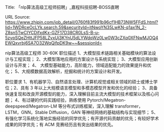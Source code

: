 Title: 「nlp算法高级工程师招聘」_嘉程科技招聘-BOSS直聘

URL Source: https://www.zhipin.com/job_detail/0760f83f991b96cf1HB73NW5FFdS.html?lid=1WDRceOcLYk.search.59&securityId=itNwoYN35LwKN-q1ax1N_2-Z8sn5TwCIYCDifxdKx-GZF17D38CR0LsS-B-u-5zypSQeZHttJFP58LZvxUj3KYnU5dLYWdqWz0Lw0W3cZXq0XFNwMJOQ4EWQxvrbj6SA7O32WqQifpDK9w~~&sessionId=

nlp算法高级工程师 30-60K
职位描述
1、大模型技术链路相关基础模块的算法设计与工程实现；
2、大模型落地应用的方案设计与系统实现；
3、大模型应用创新设计与开发；
4、 大模型基础能力，高阶能力，领域适配能力的效果提升和优化；
5、大规模数据高效解析，挖掘和统计的方案设计和开发。

职位要求
1、有机器学习、自然语言处理、计算机视觉或相关领域的硕士或博士学位；2、具有 3 年以上大规模语言模型和多模态模型开发和优化的经验；
3、具备快速复现和改良开源模型的能力，深入理解目前主流大模型的技术框架以及核心问题；
4、有过硬的代码实践经验，熟练使用 Pytorch/Megatron-deepspeed/Megatron-LM 等分布式训练框架，深入理解 transformer，LSTM，GNN，Stable Diffusion，GAN 等神经网络的基础结构与实现细节；
5、有强化学习系统化落地实施经验的同学优先；有开源代码贡献的优先；有较好学术成果的同学优先；有 ACM 竞赛经历且有突出结果的优先。